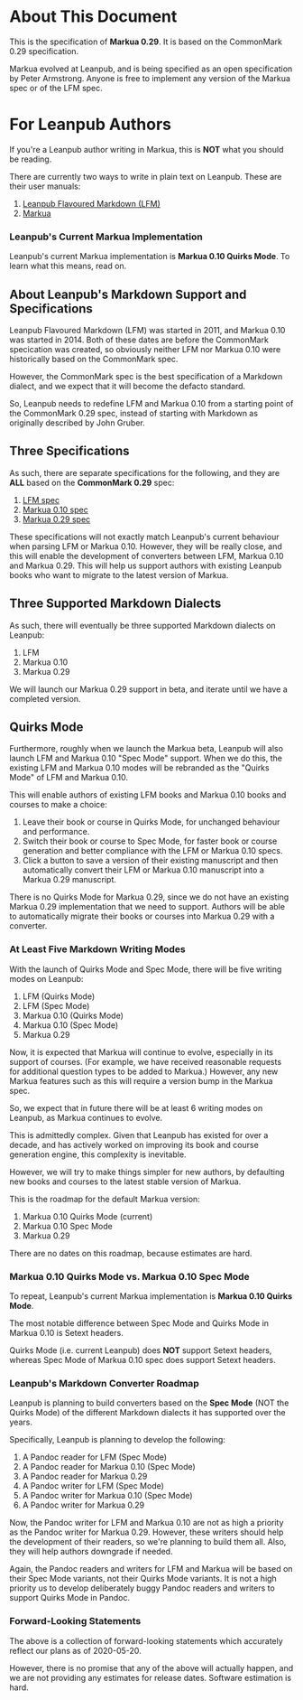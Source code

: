 # About This Document

This is the specification of **Markua 0.29**. It is based on the CommonMark 0.29
specification.

Markua evolved at Leanpub, and is being specified as an open specification by
Peter Armstrong. Anyone is free to implement any version of the Markua spec
or of the LFM spec.

# For Leanpub Authors

If you're a Leanpub author writing in Markua, this is **NOT** what you should be
reading.

There are currently two ways to write in plain text on Leanpub. These are their
user manuals:

1. [Leanpub Flavoured Markdown (LFM)](https://leanpub.com/lfm/read)
2. [Markua](https://leanpub.com/markua/read)

### Leanpub's Current Markua Implementation

Leanpub's current Markua implementation is **Markua 0.10 Quirks Mode**. To learn
what this means, read on.

## About Leanpub's Markdown Support and Specifications

Leanpub Flavoured Markdown (LFM) was started in 2011, and Markua 0.10 was
started in 2014. Both of these dates are before the CommonMark specication was
created, so obviously neither LFM nor Markua 0.10 were historically based on
the CommonMark spec.

However, the CommonMark spec is the best specification of a Markdown dialect,
and we expect that it will become the defacto standard.

So, Leanpub needs to redefine LFM and Markua 0.10 from a starting point of the
CommonMark 0.29 spec, instead of starting with Markdown as originally described
by John Gruber.

## Three Specifications

As such, there are separate specifications for the following, and they are
**ALL** based on the **CommonMark 0.29** spec:

1. [LFM spec](http://markua.com/spec/lfm)
2. [Markua 0.10 spec](http://markua.com/spec/markua010)
3. [Markua 0.29 spec](http://markua.com/spec/markua029)

These specifications will not exactly match Leanpub's current behaviour when
parsing LFM or Markua 0.10. However, they will be really close, and this will
enable the development of converters between LFM, Markua 0.10 and Markua 0.29.
This will help us support authors with existing Leanpub books who want to
migrate to the latest version of Markua.

## Three Supported Markdown Dialects

As such, there will eventually be three supported Markdown dialects on Leanpub:

1. LFM
2. Markua 0.10
3. Markua 0.29

We will launch our Markua 0.29 support in beta, and iterate until we have a
completed version.

## Quirks Mode

Furthermore, roughly when we launch the Markua beta, Leanpub will also launch
LFM and Markua 0.10 "Spec Mode" support. When we do this, the existing LFM and
Markua 0.10 modes will be rebranded as the "Quirks Mode" of LFM and Markua 0.10.

This will enable authors of existing LFM books and Markua 0.10 books and courses
to make a choice:

1. Leave their book or course in Quirks Mode, for unchanged behaviour and
   performance.
2. Switch their book or course to Spec Mode, for faster book or course
   generation and better compliance with the LFM or Markua 0.10 specs.
3. Click a button to save a version of their existing manuscript and then
   automatically convert their LFM or Markua 0.10 manuscript into a Markua 0.29
   manuscript.

There is no Quirks Mode for Markua 0.29, since we do not have an existing
Markua 0.29 implementation that we need to support. Authors will be able to
automatically migrate their books or courses into Markua 0.29 with a converter.

### At Least Five Markdown Writing Modes

With the launch of Quirks Mode and Spec Mode, there will be five writing modes
on Leanpub:

1. LFM (Quirks Mode)
2. LFM (Spec Mode)
3. Markua 0.10 (Quirks Mode)
4. Markua 0.10 (Spec Mode)
5. Markua 0.29

Now, it is expected that Markua will continue to evolve, especially in its
support of courses. (For example, we have received reasonable requests for
additional question types to be added to Markua.) However, any new Markua
features such as this will require a version bump in the Markua spec.

So, we expect that in future there will be at least 6 writing modes on Leanpub,
as Markua continues to evolve.

This is admittedly complex. Given that Leanpub has existed for over a decade,
and has actively worked on improving its book and course generation engine,
this complexity is inevitable.

However, we will try to make things simpler for new authors, by defaulting
new books and courses to the latest stable version of Markua.

This is the roadmap for the default Markua version:

1. Markua 0.10 Quirks Mode (current)
2. Markua 0.10 Spec Mode
3. Markua 0.29

There are no dates on this roadmap, because estimates are hard.

### Markua 0.10 Quirks Mode vs. Markua 0.10 Spec Mode

To repeat, Leanpub's current Markua implementation is **Markua 0.10 Quirks
Mode**.

The most notable difference between Spec Mode and Quirks Mode in Markua 0.10
is Setext headers.

Quirks Mode (i.e. current Leanpub) does **NOT** support Setext headers, whereas
Spec Mode of Markua 0.10 spec does support Setext headers.

### Leanpub's Markdown Converter Roadmap

Leanpub is planning to build converters based on the **Spec Mode** (NOT the
Quirks Mode) of the different Markdown dialects it has supported over the years.

Specifically, Leanpub is planning to develop the following:

1. A Pandoc reader for LFM (Spec Mode)
2. A Pandoc reader for Markua 0.10 (Spec Mode)
3. A Pandoc reader for Markua 0.29
4. A Pandoc writer for LFM (Spec Mode)
5. A Pandoc writer for Markua 0.10 (Spec Mode)
6. A Pandoc writer for Markua 0.29

Now, the Pandoc writer for LFM and Markua 0.10 are not as high a priority as the
Pandoc writer for Markua 0.29. However, these writers should help the development
of their readers, so we're planning to build them all. Also, they will help
authors downgrade if needed.

Again, the Pandoc readers and writers for LFM and Markua will be based on their
Spec Mode variants, not their Quirks Mode variants. It is not a high priority
us to develop deliberately buggy Pandoc readers and writers to support Quirks
Mode in Pandoc.

### Forward-Looking Statements

The above is a collection of forward-looking statements which accurately reflect
our plans as of 2020-05-20.

However, there is no promise that any of the above will actually happen, and we
are not providing any estimates for release dates. Software estimation is hard.